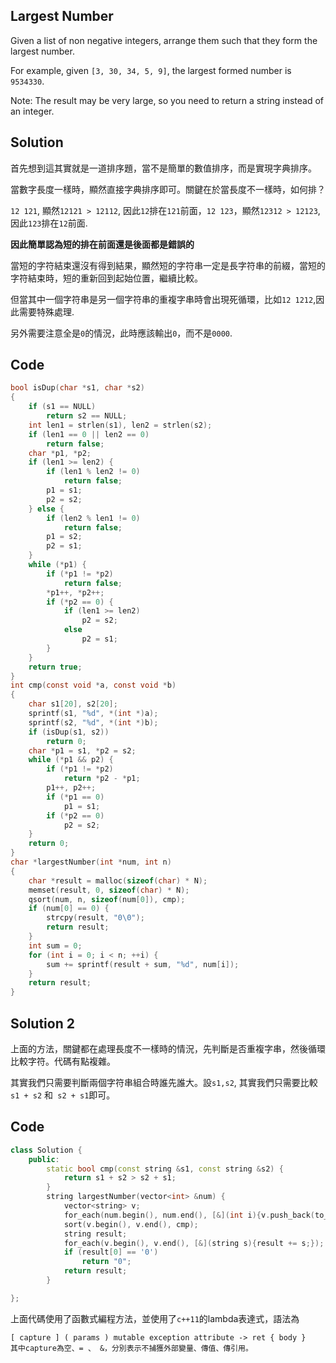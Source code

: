 ## Largest Number

Given a list of non negative integers, arrange them such that they form the largest number.

For example, given `[3, 30, 34, 5, 9]`, the largest formed number is `9534330`.

Note: The result may be very large, so you need to return a string instead of an integer.

## Solution

首先想到這其實就是一道排序題，當不是簡單的數值排序，而是實現字典排序。

當數字長度一樣時，顯然直接字典排序即可。關鍵在於當長度不一樣時，如何排？

`12 121`, 顯然`12121 > 12112`, 因此`12`排在`121`前面，`12 123`，顯然`12312 > 12123`,因此`123`排在`12`前面.

**因此簡單認為短的排在前面還是後面都是錯誤的**

當短的字符結束還沒有得到結果，顯然短的字符串一定是長字符串的前綴，當短的字符結束時，短的重新回到起始位置，繼續比較。

但當其中一個字符串是另一個字符串的重複字串時會出現死循環，比如`12 1212`,因此需要特殊處理.

另外需要注意全是`0`的情況，此時應該輸出`0`，而不是`0000`.

## Code
```c
bool isDup(char *s1, char *s2)
{
	if (s1 == NULL)
		return s2 == NULL;
	int len1 = strlen(s1), len2 = strlen(s2);
	if (len1 == 0 || len2 == 0)
		return false;
	char *p1, *p2;
	if (len1 >= len2) {
		if (len1 % len2 != 0)
			return false;
		p1 = s1;
		p2 = s2;
	} else {
		if (len2 % len1 != 0)
			return false;
		p1 = s2;
		p2 = s1;
	}
	while (*p1) {
		if (*p1 != *p2)
			return false;
		*p1++, *p2++;
		if (*p2 == 0) {
			if (len1 >= len2)
				p2 = s2;
			else
				p2 = s1;
		}
	}
	return true;
}
int cmp(const void *a, const void *b)
{
	char s1[20], s2[20];
	sprintf(s1, "%d", *(int *)a);
	sprintf(s2, "%d", *(int *)b);
	if (isDup(s1, s2))
		return 0;
	char *p1 = s1, *p2 = s2;
	while (*p1 && p2) {
		if (*p1 != *p2)
			return *p2 - *p1;
		p1++, p2++;
		if (*p1 == 0)
			p1 = s1;
		if (*p2 == 0)
			p2 = s2;
	}
	return 0;
}
char *largestNumber(int *num, int n)
{
	char *result = malloc(sizeof(char) * N);
	memset(result, 0, sizeof(char) * N);
	qsort(num, n, sizeof(num[0]), cmp);
	if (num[0] == 0) {
		strcpy(result, "0\0");
		return result;
	}
	int sum = 0;
	for (int i = 0; i < n; ++i) {
		sum += sprintf(result + sum, "%d", num[i]);
	}
	return result;
}
```

## Solution 2

上面的方法，關鍵都在處理長度不一樣時的情況，先判斷是否重複字串，然後循環比較字符。代碼有點複雜。

其實我們只需要判斷兩個字符串組合時誰先誰大。設`s1,s2`, 其實我們只需要比較` s1 + s2` 和` s2 + s1`即可。

## Code
```cpp
class Solution {
	public:
		static bool cmp(const string &s1, const string &s2) {
			return s1 + s2 > s2 + s1;
		}
		string largestNumber(vector<int> &num) {
			vector<string> v;
			for_each(num.begin(), num.end(), [&](int i){v.push_back(to_string(i));});
			sort(v.begin(), v.end(), cmp);
			string result;
			for_each(v.begin(), v.end(), [&](string s){result += s;});
			if (result[0] == '0')
				return "0";
			return result;
		}

};
```

上面代碼使用了函數式編程方法，並使用了`c++11`的lambda表達式，語法為
```
[ capture ] ( params ) mutable exception attribute -> ret { body }
其中capture為空、= 、 &，分別表示不捕獲外部變量、傳值、傳引用。
```

